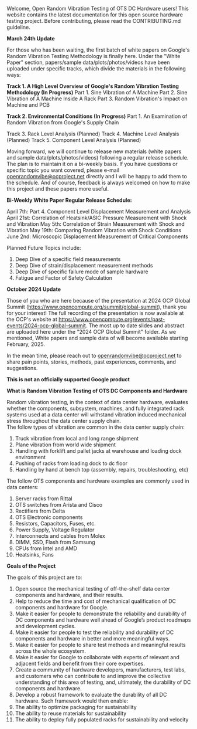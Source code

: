 Welcome, Open Random Vibration Testing of OTS DC Hardware users! This website contains the latest documentation for this open source hardware testing project. Before contributing, please read the CONTRIBUTING.md guideline.

**March 24th Update**

For those who has been waiting, the first batch of white papers on Google's Random Vibration Testing Methodology is finally here.  Under the "White Paper" section, papers/sample data/plots/photos/videos have been uploaded under specific tracks, which divide the materials in the following ways:

**Track 1.  A High Level Overview of Google's Random Vibration Testing Methodology (In Progress)**
Part 1.  Sine Vibration of A Machine
Part 2.  Sine Vibration of A Machine Inside A Rack
Part 3.  Random Vibration's Impact on Machine and PCB

**Track 2.  Environmental Conditions (In Progress)**
Part 1.  An Examination of Random Vibration from Google's Supply Chain

Track 3.  Rack Level Analysis (Planned)
Track 4.  Machine Level Analysis (Planned)
Track 5.  Component Level Analysis (Planned)

Moving forward, we will continue to release new materials (white papers and sample data/plots/photos/videos) following a regular release schedule.  The plan is to maintain it on a bi-weekly basis.  If you have questions or specific topic you want covered, please e-mail openrandomvibe@ocproject.net directly and I will be happy to add them to the schedule.  And of course, feedback is always welcomed on how to make this project and these papers more useful.

**Bi-Weekly White Paper Regular Release Schedule:**

April 7th:  Part 4.  Component Level Displacement Measurement and Analysis
April 21st:  Correlation of Heatsink/ASIC Pressure Measurement with Shock and Vibration
May 5th:  Correlation of Strain Measurement with Shock and Vibration
May 19th:  Comparing Random Vibration with Shock Conditions
June 2nd:  Microscopic Displacement Measurement of Critical Components

Planned Future Topics include:  

1. Deep Dive of a specific field measurements
2. Deep Dive of strain/displacement measurement methods
3. Deep Dive of specific failure mode of sample hardware
4. Fatigue and Factor of Safety Calculation

**October 2024 Update**

Those of you who are here because of the presentation at 2024 OCP Global Summit (https://www.opencompute.org/summit/global-summit), thank you for your interest!  The full recording of the presentation is now available at the OCP's website at https://www.opencompute.org/events/past-events/2024-ocp-global-summit.  The most up to date slides and abstract are uploaded here under the "2024 OCP Global Summit" folder.  As we mentioned, White papers and sample data of will become available starting February, 2025.  

In the mean time, please reach out to openrandomvibe@ocproject.net to share pain points, stories, methods, past experiences, comments, and suggestions.

**This is not an officially supported Google product**

**What is Random Vibration Testing of OTS DC Components and Hardware**

Random vibration testing, in the context of data center hardware, evaluates whether the components, subsystem, machines, and fully integrated rack systems used at a data center will withstand vibration induced mechanical stress throughout the data center supply chain.  
The follow types of vibration are common in the data center supply chain:

1. Truck vibration from local and long range shipment
2. Plane vibration from world wide shipment
3. Handling with forklift and pallet jacks at warehouse and loading dock environment
4. Pushing of racks from loading dock to dc floor
5. Handling by hand at bench top (assembly, repairs, troubleshooting, etc)

The follow OTS components and hardware examples are commonly used in data centers:

1. Server racks from Rittal
2. OTS switches from Arista and Cisco
3. Rectifiers from Delta
4. OTS Electronic components
5. Resistors, Capacitors, Fuses, etc.
6. Power Supply, Voltage Regulator
7. Interconnects and cables from Molex
8. DIMM, SSD, Flash from Samsung
9. CPUs from Intel and AMD
10. Heatsinks, Fans

**Goals of the Project**

The goals of this project are to:

1. Open source the mechanical testing of off-the-shelf data center components and hardware, and their results.
2. Help to reduce the time and cost of mechanical qualification of DC components and hardware for Google.
3. Make it easier for people to demonstrate the reliability and durability of DC components and hardware well ahead of Google’s product roadmaps and development cycles.
4. Make it easier for people to test the reliability and durability of DC components and hardware in better and more meaningful ways.
5. Make it easier for people to share test methods and meaningful results across the whole ecosystem.
6. Make it easier for Google to collaborate with experts of relevant and adjacent fields and benefit from their core expertises.
7. Create a community of hardware developers, manufacturers, test labs, and customers who can contribute to and improve the collective understanding of this area of testing, and, ultimately, the durability of DC components and hardware.
8. Develop a robust framework to evaluate the durability of all DC hardware.  Such framework would then enable:
9. The ability to optimize packaging for sustainability 
10. The ability to reuse materials for sustainability
11. The ability to deploy fully populated racks for sustainability and velocity

